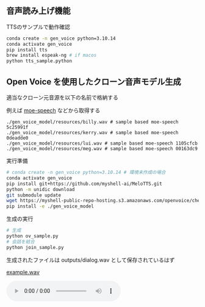 ## 音声読み上げ機能

TTSのサンプルで動作確認

```bash
conda create -n gen_voice python=3.10.14
conda activate gen_voice
pip install tts
brew install espeak-ng # if macos
python tts_sample.python
```

## Open Voice を使用したクローン音声モデル生成

適当なクローン元音源を以下の名前で格納する

例えば [moe-speech](https://huggingface.co/datasets/litagin/moe-speech) などから取得する

```
./gen_voice_model/resources/billy.wav # sample based moe-speech 5c25991f
./gen_voice_model/resources/kerry.wav # sample based moe-speech 0deadde0
./gen_voice_model/resources/lui.wav # sample based moe-speech 1105cfcb
./gen_voice_model/resources/meg.wav # sample based moe-speech 00163dc9
```

実行準備

```bash
# conda create -n gen_voice python=3.10.14 # 環境未作成の場合
conda activate gen_voice
pip install git+https://github.com/myshell-ai/MeloTTS.git
python -m unidic download
git submodule update
wget https://myshell-public-repo-hosting.s3.amazonaws.com/openvoice/checkpoints_v2_0417.zip -O - | bsdtar -xvf- -C ./gen_voice_model
pip install -e ./gen_voice_model
```

生成の実行

```bash
# 生成
python ov_sample.py
# 会話を結合
python join_sample.py
```

生成されたファイルは outputs/dialog.wav として保存されているはず

[example.wav](https://github.com/aya-eiya/llm_practice/raw/main/tasks/gen_voice/example.wav)

<audio controls>
  <source src="https://github.com/aya-eiya/llm_practice/raw/main/tasks/gen_voice/example.wav" type="audio/mpeg">
  Your browser does not support the audio element.
</audio>
